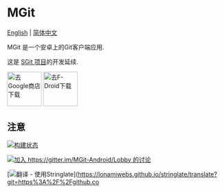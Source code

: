 # MGit

[English](README.md) | [简体中文](README_CN.md)

MGit 是一个安卓上的Git客户端应用.

这是 [SGit 项目](https://github.com/sheimi/SGit)的开发延续.

[<img src="https://play.google.com/intl/en_us/badges/images/generic/en_badge_web_generic.png"
      alt="去Google商店下载"
      height="80">](https://play.google.com/store/apps/details?id=com.manichord.mgit)
[<img src="https://f-droid.org/badge/get-it-on.png"
      alt="去F-Droid下载"
      height="80">](https://f-droid.org/packages/com.manichord.mgit)

## 注意

[![构建状态](https://travis-ci.org/maks/MGit.svg?branch=master)](https://travis-ci.org/maks/MGit)

[![加入 https://gitter.im/MGit-Android/Lobby 的讨论](https://badges.gitter.im/MGit-Android/Lobby.svg)](https://gitter.im/MGit-Android/Lobby?utm_source=badge&utm_medium=badge&utm_campaign=pr-badge&utm_content=badge)

[![翻译 - 使用Stringlate](https://img.shields.io/badge/translate%20with-stringlate-green.svg)](https://lonamiwebs.github.io/stringlate/translate?git=https%3A%2F%2Fgithub.co
